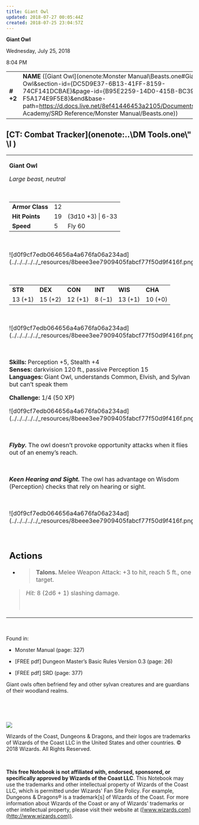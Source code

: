 ```yaml
---
title: Giant Owl
updated: 2018-07-27 00:05:44Z
created: 2018-07-25 23:04:57Z
---
```


**Giant Owl**

Wednesday, July 25, 2018

8:04 PM

|           |                                                                                                                                                                                                                                                                                                  |        |        |        |     |       |       |
|-----------|--------------------------------------------------------------------------------------------------------------------------------------------------------------------------------------------------------------------------------------------------------------------------------------------------|--------|--------|--------|-----|-------|-------|
| **\# +2** | **NAME** ([Giant Owl](onenote:Monster Manual\\Beasts.one#Giant Owl&section-id={DC5D9E37-6B13-41FF-8159-74CF141DCBAE}&page-id={B95E2259-14D0-415B-BC39-F5A174E9F5E8}&end&base-path=https://d.docs.live.net/8ef41446453a2105/Documents/Adventure Academy/SRD Reference/Monster Manual/Beasts.one)) | **12** | **19** | **19** | \-  | Notes | 50 XP |

## [CT: Combat Tracker](onenote:..\\DM Tools.one\\" \l )

<table><tbody><tr class="odd"><td><p><strong>Giant Owl</strong></p><p><em>Large beast, neutral</em></p><p> </p><table><tbody><tr class="odd"><td><strong>Armor Class</strong></td><td>12</td><td> </td></tr><tr class="even"><td><strong>Hit Points</strong></td><td>19</td><td>(3d10 +3) | 6-33</td></tr><tr class="odd"><td><strong>Speed</strong></td><td>5</td><td>Fly 60</td></tr></tbody></table><p> </p><p>![d0f9cf7edb064656a4a676fa06a234ad](../../../../../_resources/8beee3ee7909405fabcf77f50d9f416f.png)</p><p> </p><table><tbody><tr class="odd"><td><strong>STR</strong></td><td><strong>DEX</strong></td><td><strong>CON</strong></td><td><strong>INT</strong></td><td><strong>WIS</strong></td><td><strong>CHA</strong></td></tr><tr class="even"><td>13 (+1)</td><td>15 (+2)</td><td>12 (+1)</td><td>8 (−1)</td><td>13 (+1)</td><td>10 (+0)</td></tr></tbody></table><p> </p><p>![d0f9cf7edb064656a4a676fa06a234ad](../../../../../_resources/8beee3ee7909405fabcf77f50d9f416f.png)</p><p> </p><p><strong>Skills:</strong> Perception +5, Stealth +4<br />
<strong>Senses:</strong> darkvision 120 ft., passive Perception 15<br />
<strong>Languages:</strong> Giant Owl, understands Common, Elvish, and Sylvan but can’t speak them</p><p><strong>Challenge:</strong> 1/4 (50 XP)</p><p>![d0f9cf7edb064656a4a676fa06a234ad](../../../../../_resources/8beee3ee7909405fabcf77f50d9f416f.png)</p><p> </p><p><em><strong>Flyby.</strong></em> The owl doesn’t provoke opportunity attacks when it flies out of an enemy’s reach.</p><p> </p><p><em><strong>Keen Hearing and Sight.</strong></em> The owl has advantage on Wisdom (Perception) checks that rely on hearing or sight.</p><p> </p><p>![d0f9cf7edb064656a4a676fa06a234ad](../../../../../_resources/8beee3ee7909405fabcf77f50d9f416f.png)</p><p> </p><h2 id="actions"><strong>Actions</strong></h2><ul><li><blockquote><p><strong>Talons.</strong> Melee Weapon Attack: +3 to hit, reach 5 ft., one target.</p></blockquote></li></ul><blockquote><p><em>Hit:</em> 8 (2d6 + 1) slashing damage.</p><p> </p></blockquote></td></tr></tbody></table>

 

Found in:

-   Monster Manual (page: 327)

-   \[FREE pdf\] Dungeon Master’s Basic Rules Version 0.3 (page: 26)

-   \[FREE pdf\] SRD (page: 377)

Giant owls often befriend fey and other sylvan creatures and are guardians of their woodland realms.

 

 

![](tmp\media\image2.png)

Wizards of the Coast, Dungeons & Dragons, and their logos are trademarks of Wizards of the Coast LLC in the United States and other countries. © 2018 Wizards. All Rights Reserved.

 

**This free Notebook is not affiliated with, endorsed, sponsored, or specifically approved by Wizards of the Coast LLC**. This Notebook may use the trademarks and other intellectual property of Wizards of the Coast LLC, which is permitted under Wizards' Fan Site Policy. For example, Dungeons & Dragons® is a trademark\[s\] of Wizards of the Coast. For more information about Wizards of the Coast or any of Wizards' trademarks or other intellectual property, please visit their website at ([www.wizards.com](http://www.wizards.com)).
